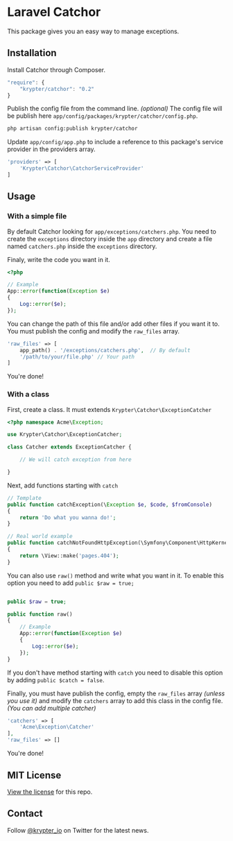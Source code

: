 # Laravel Catchor

This package gives you an easy way to manage exceptions.

## Installation

Install Catchor through Composer.

```js
"require": {
    "krypter/catchor": "0.2"
}
```

Publish the config file from the command line. *(optional)*
The config file will be publish here `app/config/packages/krypter/catchor/config.php`.

```bash
php artisan config:publish krypter/catchor
```

Update `app/config/app.php` to include a reference to this package's service provider in the providers array.

```php
'providers' => [
    'Krypter\Catchor\CatchorServiceProvider'
]
```

## Usage

### With a simple file

By default Catchor looking for `app/exceptions/catchers.php`. You need to create the `exceptions` directory inside the `app` directory and create a file named `catchers.php` inside the `exceptions` directory. 

Finaly, write the code you want in it.

```php
<?php 

// Example
App::error(function(Exception $e)
{
    Log::error($e);
});

```

You can change the path of this file and/or add other files if you want it to. You must publish the config and modify the `raw_files` array.

```php
'raw_files' => [
    app_path() . '/exceptions/catchers.php',  // By default
    '/path/to/your/file.php' // Your path
]
```

You're done!

### With a class

First, create a class. It must extends `Krypter\Catchor\ExceptionCatcher`

```php
<?php namespace Acme\Exception;

use Krypter\Catchor\ExceptionCatcher;

class Catcher extends ExceptionCatcher {

    // We will catch exception from here

}
```

Next, add functions starting with `catch` 

```php
// Template
public function catchException(\Exception $e, $code, $fromConsole)
{
    return 'Do what you wanna do!';
}

// Real world example
public function catchNotFoundHttpException(\Symfony\Component\HttpKernel\Exception\NotFoundHttpException $e, $code, $fromConsole)
{
    return \View::make('pages.404');
}
```

You can also use `raw()` method and write what you want in it. To enable this option you need to add `public $raw = true;`

```php

public $raw = true;

public function raw()
{
    // Example
    App::error(function(Exception $e)
    {
        Log::error($e);
    });
}
```

If you don't have method starting with `catch` you need to disable this option by adding `public $catch = false`.

Finally, you must have publish the config, empty the `raw_files` array *(unless you use it)* and modify the `catchers` array to add this class in the config file. *(You can add multiple catcher)*

```php
'catchers' => [
    'Acme\Exception\Catcher'
],
'raw_files' => []
```

You're done!


## MIT License

[View the license](https://github.com/krypter/catchor/blob/master/LICENSE) for this repo.

## Contact

Follow [@krypter_io](http://twitter.com/krypter_io) on Twitter for the latest news.


